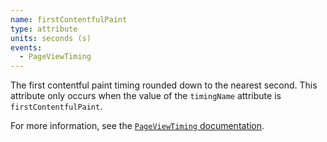 ```yaml
---
name: firstContentfulPaint
type: attribute
units: seconds (s)
events:
  - PageViewTiming
---
```


The first contentful paint timing rounded down to the nearest second. This attribute only occurs when the value of the `timingName` attribute is `firstContentfulPaint`.

For more information, see the [`PageViewTiming` documentation](https://docs.newrelic.com/docs/browser/new-relic-browser/page-load-timing-resources/pageviewtiming-async-or-dynamic-page-details/#interactivity-metrics).